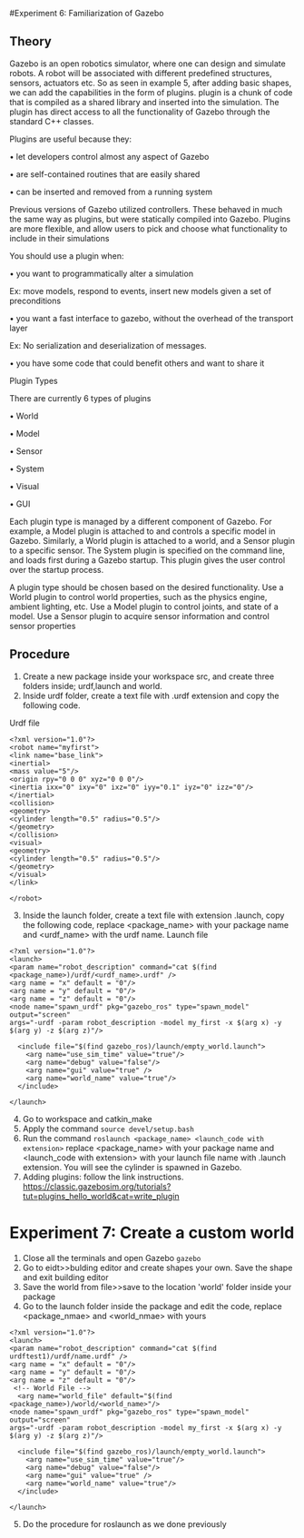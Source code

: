 #Experiment 6: Familiarization of Gazebo
## Theory
Gazebo is an open robotics simulator, where one can design and simulate robots. A robot will be associated with different predefined structures, sensors, actuators etc. So as seen in example 5, after adding basic shapes, we can add the capabilities in the form of plugins. 
plugin is a chunk of code that is compiled as a shared library and inserted into the simulation. The plugin has direct access to all the functionality of Gazebo through the standard C++ classes.

Plugins are useful because they:

 •	let developers control almost any aspect of Gazebo
 
 •	are self-contained routines that are easily shared
 
 •	can be inserted and removed from a running system
 
Previous versions of Gazebo utilized controllers. These behaved in much the same way as plugins, but were statically compiled into Gazebo. Plugins are more flexible, and allow users to pick and choose what functionality to include in their simulations

You should use a plugin when:

•	you want to programmatically alter a simulation

Ex: move models, respond to events, insert new models given a set of preconditions

•	you want a fast interface to gazebo, without the overhead of the transport layer

Ex: No serialization and deserialization of messages.

•	you have some code that could benefit others and want to share it

Plugin Types

There are currently 6 types of plugins

•	World

•	Model

•	Sensor

•	System

•	Visual

•	GUI

Each plugin type is managed by a different component of Gazebo. For example, a Model plugin is attached to and controls a specific model in Gazebo. Similarly, a World plugin is attached to a world, and a Sensor plugin to a specific sensor. The System plugin is specified on the command line, and loads first during a Gazebo startup. This plugin gives the user control over the startup process.

A plugin type should be chosen based on the desired functionality. Use a World plugin to control world properties, such as the physics engine, ambient lighting, etc. Use a Model plugin to control joints, and state of a model. Use a Sensor plugin to acquire sensor information and control sensor properties

## Procedure
1. Create a new package inside your workspace src, and create three folders inside; urdf,launch and world.
2. Inside urdf folder, create a text file with .urdf extension and copy the following code.

Urdf file

```
<?xml version="1.0"?>
<robot name="myfirst">
<link name="base_link">
<inertial>
<mass value="5"/>
<origin rpy="0 0 0" xyz="0 0 0"/>
<inertia ixx="0" ixy="0" ixz="0" iyy="0.1" iyz="0" izz="0"/>
</inertial>
<collision>
<geometry>
<cylinder length="0.5" radius="0.5"/>
</geometry>
</collision>
<visual>
<geometry>
<cylinder length="0.5" radius="0.5"/>
</geometry>
</visual>
</link>

</robot>
```
3. Inside the launch folder, create a text file with extension .launch, copy the following code, replace <package_name> with your package name and <urdf_name> with the urdf name.
Launch file

```
<?xml version="1.0"?>
<launch>
<param name="robot_description" command="cat $(find
<package_name>)/urdf/<urdf_name>.urdf" />
<arg name = "x" default = "0"/>
<arg name = "y" default = "0"/>
<arg name = "z" default = "0"/>
<node name="spawn_urdf" pkg="gazebo_ros" type="spawn_model" output="screen"
args="-urdf -param robot_description -model my_first -x $(arg x) -y $(arg y) -z $(arg z)"/>

  <include file="$(find gazebo_ros)/launch/empty_world.launch">
    <arg name="use_sim_time" value="true"/>
    <arg name="debug" value="false"/>
    <arg name="gui" value="true" />
    <arg name="world_name" value="true"/>
  </include>

</launch>
```
4. Go to workspace and catkin_make
5. Apply the command ```source devel/setup.bash```
6. Run the command ```roslaunch <package_name> <launch_code with extension>``` replace  <package_name> with your package name and <launch_code with extension> with your launch file name with .launch extension. You will see the cylinder is spawned in Gazebo.
7. Adding plugins: follow the link instructions.
https://classic.gazebosim.org/tutorials?tut=plugins_hello_world&cat=write_plugin
# Experiment 7: Create a custom world

1. Close all the terminals and open Gazebo
```gazebo```
2. Go to eidt>>bulding editor and create shapes your own. Save the shape and exit building editor
3. Save the world from file>>save to the location 'world' folder inside your package
4. Go to the launch folder inside the package and edit the code, replace <package_nmae> and <world_nmae> with yours


```
<?xml version="1.0"?>
<launch>
<param name="robot_description" command="cat $(find
urdftest1)/urdf/name.urdf" />
<arg name = "x" default = "0"/>
<arg name = "y" default = "0"/>
<arg name = "z" default = "0"/>
 <!-- World File -->
  <arg name="world_file" default="$(find <package_name>)/world/<world_name>"/>
<node name="spawn_urdf" pkg="gazebo_ros" type="spawn_model" output="screen"
args="-urdf -param robot_description -model my_first -x $(arg x) -y $(arg y) -z $(arg z)"/>

  <include file="$(find gazebo_ros)/launch/empty_world.launch">
    <arg name="use_sim_time" value="true"/>
    <arg name="debug" value="false"/>
    <arg name="gui" value="true" />
    <arg name="world_name" value="true"/>
  </include>

</launch>
```
5. Do the procedure for roslaunch as we done previously 
